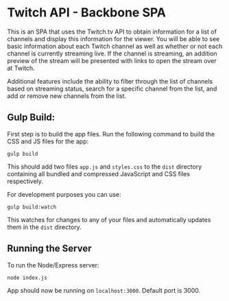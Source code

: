 Twitch API - Backbone SPA
=========================

This is an SPA that uses the Twitch.tv API to obtain information for a list
of channels and display this information for the viewer. You will be able to see
basic information about each Twitch channel as well as whether or not each
channel is currently streaming live. If the channel is streaming, an addition
preview of the stream will be presented with links to open the stream over at
Twitch.

Additional features include the ability to filter through the list of channels
based on streaming status, search for a specific channel from the list, and
add or remove new channels from the list.


Gulp Build:
----------
First step is to build the app files.
Run the following command to build the CSS and JS files for the app:
```
gulp build
```
This should add two files `app.js` and `styles.css` to the `dist` directory
containing all bundled and compressed JavaScript and CSS files respectively.

For development purposes you can use:
```
gulp build:watch
```
This watches for changes to any of your files and automatically updates them in
the `dist` directory.


Running the Server
------------------
To run the Node/Express server:
```
node index.js
```
App should now be running on `localhost:3000`. Default port is 3000. 
